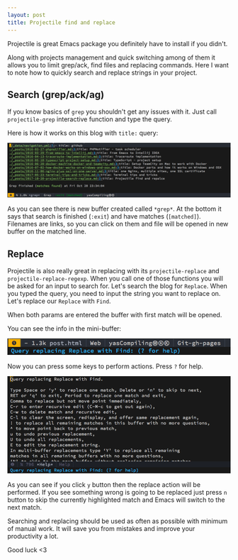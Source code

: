 ```yaml
---
layout: post
title: Projectile find and replace
---
```


Projectile is great Emacs package you definitely have to install if you didn't.

Along with projects management and quick switching among of them it allows you to limit grep/ack, find files and replacing commands.
Here I want to note how to quickly search and replace strings in your project.

Search (grep/ack/ag)
------

If you know basics of `grep` you shouldn't get any issues with it. Just call `projectile-grep` interactive function
and type the query.

Here is how it works on this blog with `title:` query:

<a target="_blank" href="/assets/img/projectile-grep.png"><img alt="projectile grep output" src="/assets/img/projectile-grep.png" width="550px"/></a>

As you can see there is new buffer created called `*grep*`. At the bottom it says that search is finished (`:exit`) and have matches (`[matched]`).
Filenames are links, so you can click on them and file will be opened in new buffer on the matched line.

Replace
-------

Projectile is also really great in replacing with its `projectile-replace` and `projectile-replace-regexp`.
When you call one of those functions you will be asked for an input to search for.
Let's search the blog for `Replace`.
When you typed the query, you need to input the string you want to replace on. Let's replace our `Replace` with `Find`.

When both params are entered the buffer with first match will be opened.

You can see the info in the mini-buffer:

<a target="_blank" href="/assets/img/projectile-replace-mini-buffer.png"><img alt="projectile grep output" src="/assets/img/projectile-replace-mini-buffer.png" width="550px"/></a>

Now you can press some keys to perform actions.
Press `?` for help.

<a target="_blank" href="/assets/img/projectile-replace-help.png"><img alt="projectile grep output" src="/assets/img/projectile-replace-help.png" width="550px"/></a>

As you can see if you click `y` button then the replace action will be performed. If you see something wrong is going to be replaced just press `n` button to skip the
currently highlighted match and Emacs will switch to the next match.



Searching and replacing should be used as often as possible with minimum of manual work. It will save you from mistakes and improve your productivity a lot.

Good luck <3
